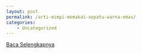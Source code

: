 ```yaml
---
layout: post
permalink: /arti-mimpi-memakai-sepatu-warna-emas/
categories:
    - Uncategorized
---
```


[Baca Selengkapnya](/09)